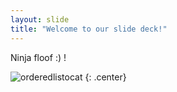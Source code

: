 ```yaml
---
layout: slide
title: "Welcome to our slide deck!"
---
```


Ninja floof :) !

![orderedlistocat](https://octodex.github.com/images/orderedlistocat.png)
{: .center}
